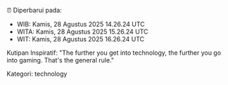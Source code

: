 ⏰ Diperbarui pada:
- WIB: Kamis, 28 Agustus 2025 14.26.24 UTC
- WITA: Kamis, 28 Agustus 2025 15.26.24 UTC
- WIT: Kamis, 28 Agustus 2025 16.26.24 UTC

Kutipan Inspiratif:
"The further you get into technology, the further you go into gaming. That's the general rule."


Kategori: technology

